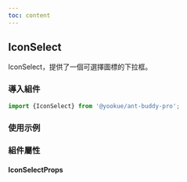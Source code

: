```yaml
---
toc: content
---
```


## IconSelect

IconSelect，提供了一個可選擇圖標的下拉框。

### 導入組件

```jsx | pure
import {IconSelect} from '@yookue/ant-buddy-pro';
```

### 使用示例

<code src="./demo.zh-TW.tsx"></code>

### 組件屬性

#### IconSelectProps

<API src="@/form/IconSelect/index.tsx" hideTitle></API>
